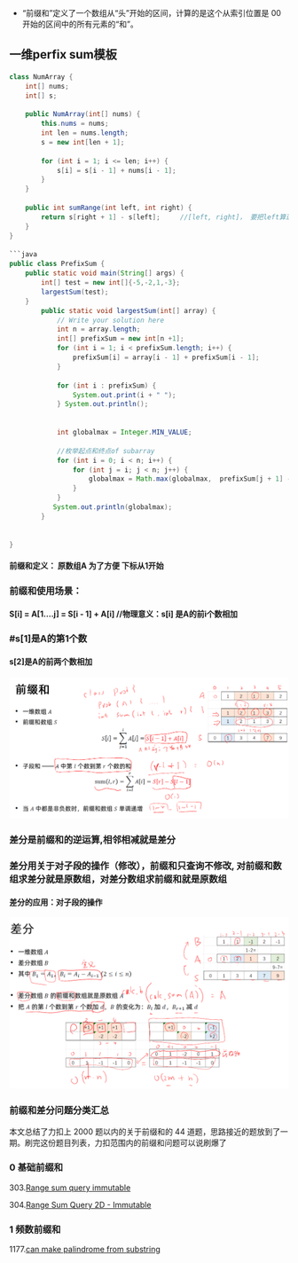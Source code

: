 

- “前缀和”定义了一个数组从“头”开始的区间，计算的是这个从索引位置是 00 开始的区间中的所有元素的“和”。


一维perfix sum模板
-

```java
class NumArray {
    int[] nums;
    int[] s;
    
    public NumArray(int[] nums) {
        this.nums = nums;  
        int len = nums.length;
        s = new int[len + 1];
        
        for (int i = 1; i <= len; i++) {
            s[i] = s[i - 1] + nums[i - 1];
        }
    }
    
    public int sumRange(int left, int right) {
        return s[right + 1] - s[left];     //[left, right]， 要把left算进sum里， 这里left, right整体在sum数组里向右顺移了一位
    }
}

```java
public class PrefixSum {
    public static void main(String[] args) {
        int[] test = new int[]{-5,-2,1,-3};
        largestSum(test);
    }
        public static void largestSum(int[] array) {
            // Write your solution here
            int n = array.length;
            int[] prefixSum = new int[n +1];
            for (int i = 1; i < prefixSum.length; i++) {
                prefixSum[i] = array[i - 1] + prefixSum[i - 1];
            }

            for (int i : prefixSum) {
                System.out.print(i + " ");
            } System.out.println();


            int globalmax = Integer.MIN_VALUE;

            //枚举起点和终点of subarray
            for (int i = 0; i < n; i++) {
                for (int j = i; j < n; j++) {
                    globalmax = Math.max(globalmax,  prefixSum[j + 1] - prefixSum[i]);
                }
            }
           System.out.println(globalmax);
        }


}

```


#### 前缀和定义： 原数组A 为了方便 下标从1开始
### 前缀和使用场景： 

#### S[i] = A[1….j] = S[i - 1] + A[i]  //物理意义：s[i] 是A的前i个数相加
### #s[1]是A的第1个数
#### s[2]是A的前两个数相加

![alt txt](https://raw.githubusercontent.com/corykingsf/hack-system-design-pixel/main/imgSnipaste_2021-06-22_21-08-59.png)

### 差分是前缀和的逆运算,相邻相减就是差分

### 差分用关于对子段的操作（修改），前缀和只查询不修改, 对前缀和数组求差分就是原数组，对差分数组求前缀和就是原数组

#### 差分的应用：对子段的操作






![alt txt](https://raw.githubusercontent.com/corykingsf/hack-system-design-pixel/main/imgSnipaste_2021-06-22_21-28-47.png)

### 前缀和差分问题分类汇总


本文总结了力扣上 2000 题以内的关于前缀和的 44 道题，思路接近的题放到了一期。刷完这份题目列表，力扣范围内的前缀和问题可以说刷爆了

### 0 基础前缀和

303.[Range sum query immutable](https://leetcode.com/problems/range-sum-query-immutable/)

304.[Range Sum Query 2D - Immutable](https://leetcode.com/problems/range-sum-query-2d-immutable/)

###  1 频数前缀和

1177.[can make palindrome from substring](https://leetcode.com/problems/can-make-palindrome-from-substring/)

